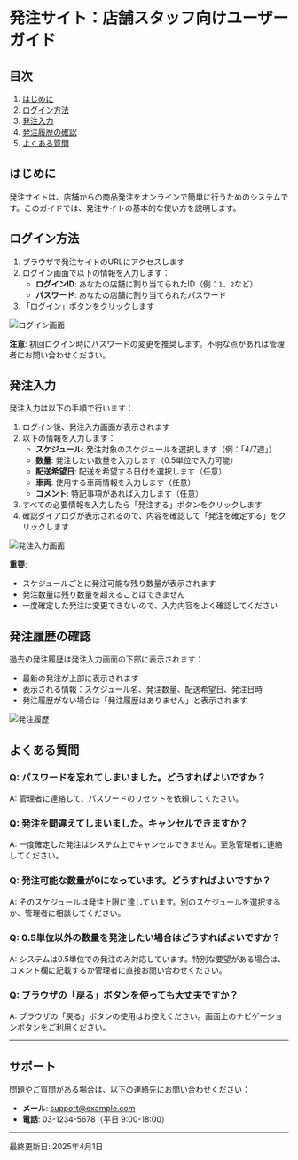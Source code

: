 # 発注サイト：店舗スタッフ向けユーザーガイド

## 目次
1. [はじめに](#はじめに)
2. [ログイン方法](#ログイン方法)
3. [発注入力](#発注入力)
4. [発注履歴の確認](#発注履歴の確認)
5. [よくある質問](#よくある質問)

## はじめに

発注サイトは、店舗からの商品発注をオンラインで簡単に行うためのシステムです。このガイドでは、発注サイトの基本的な使い方を説明します。

## ログイン方法

1. ブラウザで発注サイトのURLにアクセスします
2. ログイン画面で以下の情報を入力します：
   - **ログインID**: あなたの店舗に割り当てられたID（例：`1`、`2`など）
   - **パスワード**: あなたの店舗に割り当てられたパスワード
3. 「ログイン」ボタンをクリックします

![ログイン画面](https://example.com/images/login.png)

**注意**: 初回ログイン時にパスワードの変更を推奨します。不明な点があれば管理者にお問い合わせください。

## 発注入力

発注入力は以下の手順で行います：

1. ログイン後、発注入力画面が表示されます
2. 以下の情報を入力します：
   - **スケジュール**: 発注対象のスケジュールを選択します（例：「4/7週」）
   - **数量**: 発注したい数量を入力します（0.5単位で入力可能）
   - **配送希望日**: 配送を希望する日付を選択します（任意）
   - **車両**: 使用する車両情報を入力します（任意）
   - **コメント**: 特記事項があれば入力します（任意）
3. すべての必要情報を入力したら「発注する」ボタンをクリックします
4. 確認ダイアログが表示されるので、内容を確認して「発注を確定する」をクリックします

![発注入力画面](https://example.com/images/order_form.png)

**重要**:
- スケジュールごとに発注可能な残り数量が表示されます
- 発注数量は残り数量を超えることはできません
- 一度確定した発注は変更できないので、入力内容をよく確認してください

## 発注履歴の確認

過去の発注履歴は発注入力画面の下部に表示されます：

- 最新の発注が上部に表示されます
- 表示される情報：スケジュール名、発注数量、配送希望日、発注日時
- 発注履歴がない場合は「発注履歴はありません」と表示されます

![発注履歴](https://example.com/images/order_history.png)

## よくある質問

### Q: パスワードを忘れてしまいました。どうすればよいですか？
A: 管理者に連絡して、パスワードのリセットを依頼してください。

### Q: 発注を間違えてしまいました。キャンセルできますか？
A: 一度確定した発注はシステム上でキャンセルできません。至急管理者に連絡してください。

### Q: 発注可能な数量が0になっています。どうすればよいですか？
A: そのスケジュールは発注上限に達しています。別のスケジュールを選択するか、管理者に相談してください。

### Q: 0.5単位以外の数量を発注したい場合はどうすればよいですか？
A: システムは0.5単位での発注のみ対応しています。特別な要望がある場合は、コメント欄に記載するか管理者に直接お問い合わせください。

### Q: ブラウザの「戻る」ボタンを使っても大丈夫ですか？
A: ブラウザの「戻る」ボタンの使用はお控えください。画面上のナビゲーションボタンをご利用ください。

---

## サポート

問題やご質問がある場合は、以下の連絡先にお問い合わせください：

- **メール**: support@example.com
- **電話**: 03-1234-5678（平日 9:00-18:00）

---

最終更新日: 2025年4月1日 